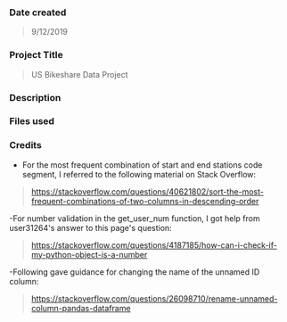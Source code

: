 ### Date created
>9/12/2019

### Project Title
>US Bikeshare Data Project

### Description


### Files used


### Credits
- For the most frequent combination of start and end stations code segment, I referred to the following material on Stack Overflow:
>https://stackoverflow.com/questions/40621802/sort-the-most-frequent-combinations-of-two-columns-in-descending-order

-For number validation in the get_user_num function, I got help from user31264's answer to this page's question:
>https://stackoverflow.com/questions/4187185/how-can-i-check-if-my-python-object-is-a-number

-Following gave guidance for changing the name of the unnamed ID column:
>https://stackoverflow.com/questions/26098710/rename-unnamed-column-pandas-dataframe

